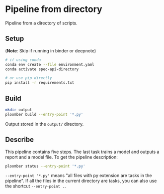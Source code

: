 # Pipeline from directory

Pipeline from a directory of scripts.

## Setup

(**Note**: Skip if running in binder or deepnote)

~~~sh
# if using conda
conda env create --file environment.yaml
conda activate spec-api-directory

# or use pip directly
pip install -r requirements.txt
~~~

## Build

```bash tags=["bash"]
mkdir output
ploomber build --entry-point '*.py'
```

Output stored in the `output/` directory.


## Describe

This pipeline contains five steps. The last task trains a model and outputs a
report and a model file. To get the pipeline description:

```bash tags=["bash"]
ploomber status --entry-point '*.py'
```

`--entry-point '*.py'` means "all files with py extension are tasks in the
pipeline". If all the files in the current directory are tasks, you can also
use the shortcut `--entry-point .`.
